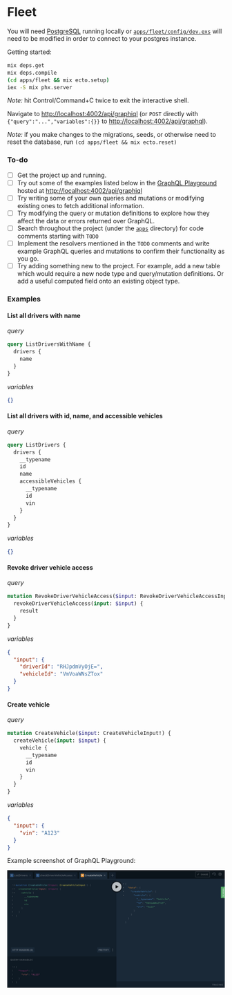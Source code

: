 # Fleet

You will need [PostgreSQL](https://www.postgresql.org/) running locally or [`apps/fleet/config/dev.exs`](https://github.com/potatosalad/fleet/blob/master/apps/fleet/config/dev.exs) will need to be modified in order to connect to your postgres instance.

Getting started:

```bash
mix deps.get
mix deps.compile
(cd apps/fleet && mix ecto.setup)
iex -S mix phx.server
```

_Note:_ hit Control/Command+C twice to exit the interactive shell.

Navigate to [http://localhost:4002/api/graphiql](http://localhost:4002/api/graphiql) (or `POST` directly with `{"query":"...","variables":{}}` to [http://localhost:4002/api/graphql](http://localhost:4002/api/graphql)).

_Note:_ if you make changes to the migrations, seeds, or otherwise need to reset the database, run `(cd apps/fleet && mix ecto.reset)`

### To-do

- [ ] Get the project up and running.
- [ ] Try out some of the examples listed below in the [GraphQL Playground](https://github.com/prisma/graphql-playground) hosted at [http://localhost:4002/api/graphiql](http://localhost:4002/api/graphiql)
- [ ] Try writing some of your own queries and mutations or modifying existing ones to fetch additional information.
- [ ] Try modifying the query or mutation definitions to explore how they affect the data or errors returned over GraphQL.
- [ ] Search throughout the project (under the [`apps`](https://github.com/potatosalad/fleet/tree/master/apps) directory) for code comments starting with `TODO`
- [ ] Implement the resolvers mentioned in the `TODO` comments and write example GraphQL queries and mutations to confirm their functionality as you go.
- [ ] Try adding something new to the project.  For example, add a new table which would require a new node type and query/mutation definitions.  Or add a useful computed field onto an existing object type.

### Examples

#### List all drivers with name

_query_

```graphql
query ListDriversWithName {
  drivers {
    name
  }
}
```

_variables_

```json
{}
```

#### List all drivers with id, name, and accessible vehicles

_query_

```graphql
query ListDrivers {
  drivers {
    __typename
    id
    name
    accessibleVehicles {
      __typename
      id
      vin
    }
  }
}
```

_variables_

```json
{}
```

#### Revoke driver vehicle access

_query_

```graphql
mutation RevokeDriverVehicleAccess($input: RevokeDriverVehicleAccessInput!) {
  revokeDriverVehicleAccess(input: $input) {
    result
  }
}
```

_variables_

```json
{
  "input": {
    "driverId": "RHJpdmVyOjE=",
    "vehicleId": "VmVoaWNsZTox"
  }
}
```

#### Create vehicle

_query_

```graphql
mutation CreateVehicle($input: CreateVehicleInput!) {
  createVehicle(input: $input) {
    vehicle {
      __typename
      id
      vin
    }
  }
}
```

_variables_

```json
{
  "input": {
    "vin": "A123"
  }
}
```

Example screenshot of GraphQL Playground:

[![create-vehicle](docs/create-vehicle.png)](docs/create-vehicle.png)
